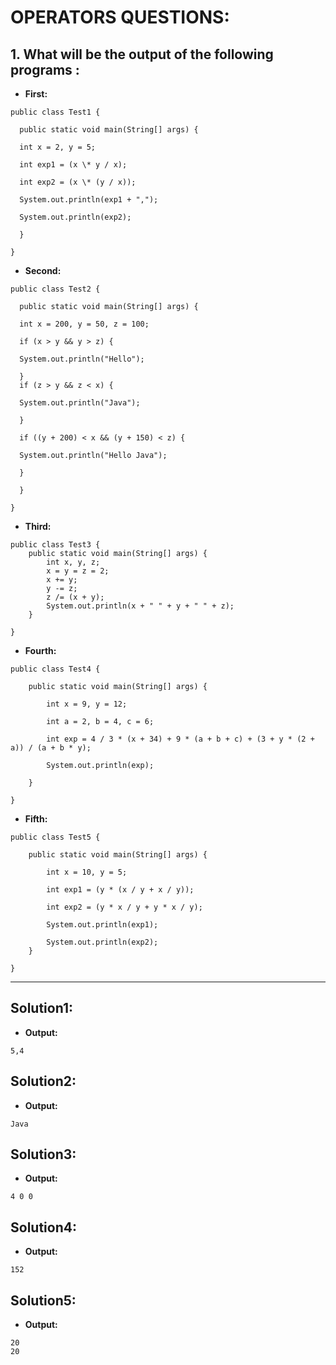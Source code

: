 # OPERATORS QUESTIONS:

## 1. What will be the output of the following programs :

- **First:**

```
public class Test1 {

  public static void main(String[] args) {

  int x = 2, y = 5;

  int exp1 = (x \* y / x);

  int exp2 = (x \* (y / x));

  System.out.println(exp1 + ",");

  System.out.println(exp2);

  }

}
```

- **Second:**

```
public class Test2 {

  public static void main(String[] args) {

  int x = 200, y = 50, z = 100;

  if (x > y && y > z) {

  System.out.println("Hello");

  }
  if (z > y && z < x) {

  System.out.println("Java");

  }

  if ((y + 200) < x && (y + 150) < z) {

  System.out.println("Hello Java");

  }

  }

}
```

- **Third:**

```
public class Test3 {
    public static void main(String[] args) {
        int x, y, z;
        x = y = z = 2;
        x += y;
        y -= z;
        z /= (x + y);
        System.out.println(x + " " + y + " " + z);
    }

}

```

- **Fourth:**

```
public class Test4 {

    public static void main(String[] args) {

        int x = 9, y = 12;

        int a = 2, b = 4, c = 6;

        int exp = 4 / 3 * (x + 34) + 9 * (a + b + c) + (3 + y * (2 + a)) / (a + b * y);

        System.out.println(exp);

    }

}
```

- **Fifth:**

```
public class Test5 {

    public static void main(String[] args) {

        int x = 10, y = 5;

        int exp1 = (y * (x / y + x / y));

        int exp2 = (y * x / y + y * x / y);

        System.out.println(exp1);

        System.out.println(exp2);
    }

}
```

---

## Solution1:

- **Output:**

```
5,4
```

## Solution2:

- **Output:**

```
Java
```

## Solution3:

- **Output:**

```
4 0 0
```

## Solution4:

- **Output:**

```
152
```

## Solution5:

- **Output:**

```
20
20
```
